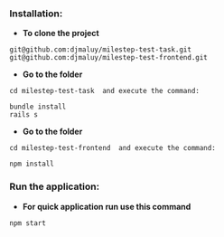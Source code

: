 ### Installation:

- **To clone the project**

```
git@github.com:djmaluy/milestep-test-task.git
git@github.com:djmaluy/milestep-test-frontend.git
```

- **Go to the folder**

```
cd milestep-test-task  and execute the command:

bundle install
rails s
```

- **Go to the folder**

```
cd milestep-test-frontend  and execute the command:

npm install

```

### Run the application:

- **For quick application run use this command**

```
npm start

```
